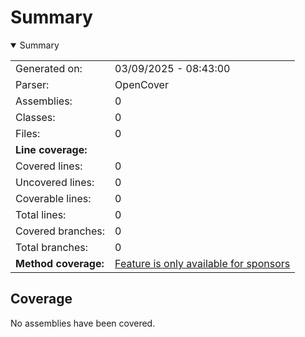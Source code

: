 # Summary
<details open><summary>Summary</summary>

|||
|:---|:---|
| Generated on: | 03/09/2025 - 08:43:00 |
| Parser: | OpenCover |
| Assemblies: | 0 |
| Classes: | 0 |
| Files: | 0 |
| **Line coverage:** |  |
| Covered lines: | 0 |
| Uncovered lines: | 0 |
| Coverable lines: | 0 |
| Total lines: | 0 |
| Covered branches: | 0 |
| Total branches: | 0 |
| **Method coverage:** | [Feature is only available for sponsors](https://reportgenerator.io/pro) |

</details>

## Coverage
No assemblies have been covered.
